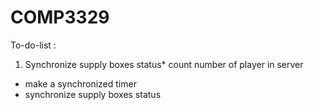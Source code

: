 # COMP3329

To-do-list :
1. Synchronize supply boxes status* count number of player in server 
* make a  synchronized timer 
* synchronize supply boxes status
